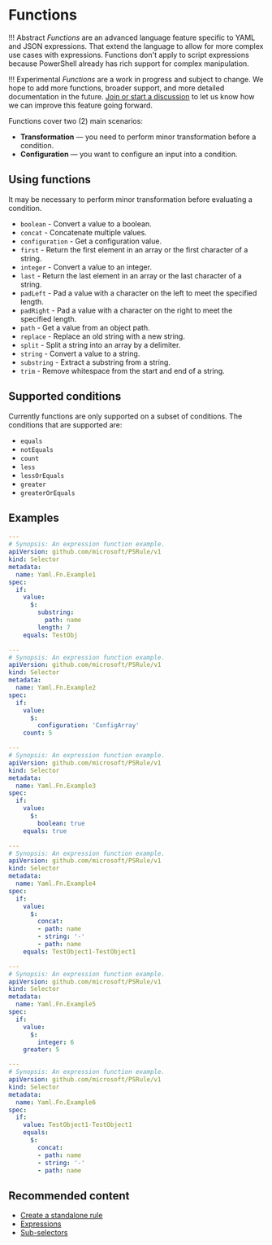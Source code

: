 # Functions

!!! Abstract
    _Functions_ are an advanced language feature specific to YAML and JSON expressions.
    That extend the language to allow for more complex use cases with expressions.
    Functions don't apply to script expressions because PowerShell already has rich support for complex manipulation.

!!! Experimental
    _Functions_ are a work in progress and subject to change.
    We hope to add more functions, broader support, and more detailed documentation in the future.
    [Join or start a discussion][1] to let us know how we can improve this feature going forward.

  [1]: https://github.com/microsoft/PSRule/discussions

Functions cover two (2) main scenarios:

- **Transformation** &mdash; you need to perform minor transformation before a condition.
- **Configuration** &mdash; you want to configure an input into a condition.

## Using functions

It may be necessary to perform minor transformation before evaluating a condition.

- `boolean` - Convert a value to a boolean.
- `concat` - Concatenate multiple values.
- `configuration` - Get a configuration value.
- `first` - Return the first element in an array or the first character of a string.
- `integer` - Convert a value to an integer.
- `last` - Return the last element in an array or the last character of a string.
- `padLeft` - Pad a value with a character on the left to meet the specified length.
- `padRight` - Pad a value with a character on the right to meet the specified length.
- `path` - Get a value from an object path.
- `replace` - Replace an old string with a new string.
- `split` - Split a string into an array by a delimiter.
- `string` - Convert a value to a string.
- `substring` - Extract a substring from a string.
- `trim` - Remove whitespace from the start and end of a string.

## Supported conditions

Currently functions are only supported on a subset of conditions.
The conditions that are supported are:

- `equals`
- `notEquals`
- `count`
- `less`
- `lessOrEquals`
- `greater`
- `greaterOrEquals`

## Examples

```yaml title="YAML"
---
# Synopsis: An expression function example.
apiVersion: github.com/microsoft/PSRule/v1
kind: Selector
metadata:
  name: Yaml.Fn.Example1
spec:
  if:
    value:
      $:
        substring:
          path: name
        length: 7
    equals: TestObj

---
# Synopsis: An expression function example.
apiVersion: github.com/microsoft/PSRule/v1
kind: Selector
metadata:
  name: Yaml.Fn.Example2
spec:
  if:
    value:
      $:
        configuration: 'ConfigArray'
    count: 5

---
# Synopsis: An expression function example.
apiVersion: github.com/microsoft/PSRule/v1
kind: Selector
metadata:
  name: Yaml.Fn.Example3
spec:
  if:
    value:
      $:
        boolean: true
    equals: true

---
# Synopsis: An expression function example.
apiVersion: github.com/microsoft/PSRule/v1
kind: Selector
metadata:
  name: Yaml.Fn.Example4
spec:
  if:
    value:
      $:
        concat:
        - path: name
        - string: '-'
        - path: name
    equals: TestObject1-TestObject1

---
# Synopsis: An expression function example.
apiVersion: github.com/microsoft/PSRule/v1
kind: Selector
metadata:
  name: Yaml.Fn.Example5
spec:
  if:
    value:
      $:
        integer: 6
    greater: 5

---
# Synopsis: An expression function example.
apiVersion: github.com/microsoft/PSRule/v1
kind: Selector
metadata:
  name: Yaml.Fn.Example6
spec:
  if:
    value: TestObject1-TestObject1
    equals:
      $:
        concat:
        - path: name
        - string: '-'
        - path: name
```

## Recommended content

- [Create a standalone rule](../quickstart/standalone-rule.md)
- [Expressions](../concepts/PSRule/en-US/about_PSRule_Expressions.md)
- [Sub-selectors](sub-selectors.md)
